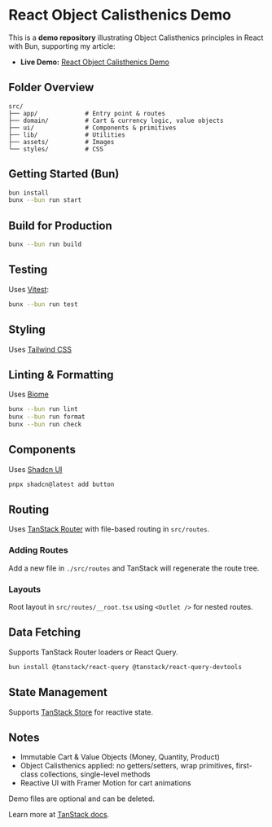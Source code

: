 # React Object Calisthenics Demo

This is a **demo repository** illustrating Object Calisthenics principles in React with Bun, supporting my article:

<!-- - **Article:** [Designing React Apps with Object Calisthenics](https://your-article-link.com) -->

- **Live Demo:** [React Object Calisthenics Demo](https://arnaud-zg.github.io/react-object-calisthenics/)

## Folder Overview

```
src/
├── app/             # Entry point & routes
├── domain/          # Cart & currency logic, value objects
├── ui/              # Components & primitives
├── lib/             # Utilities
├── assets/          # Images
└── styles/          # CSS
```

## Getting Started (Bun)

```bash
bun install
bunx --bun run start
```

## Build for Production

```bash
bunx --bun run build
```

## Testing

Uses [Vitest](https://vitest.dev/):

```bash
bunx --bun run test
```

## Styling

Uses [Tailwind CSS](https://tailwindcss.com/)

## Linting & Formatting

Uses [Biome](https://biomejs.dev/)

```bash
bunx --bun run lint
bunx --bun run format
bunx --bun run check
```

## Components

Uses [Shadcn UI](https://ui.shadcn.com/)

```bash
pnpx shadcn@latest add button
```

## Routing

Uses [TanStack Router](https://tanstack.com/router) with file-based routing in `src/routes`.

### Adding Routes

Add a new file in `./src/routes` and TanStack will regenerate the route tree.

### Layouts

Root layout in `src/routes/__root.tsx` using `<Outlet />` for nested routes.

## Data Fetching

Supports TanStack Router loaders or React Query.

```bash
bun install @tanstack/react-query @tanstack/react-query-devtools
```

## State Management

Supports [TanStack Store](https://tanstack.com/store/latest) for reactive state.

## Notes

- Immutable Cart & Value Objects (Money, Quantity, Product)
- Object Calisthenics applied: no getters/setters, wrap primitives, first-class collections, single-level methods
- Reactive UI with Framer Motion for cart animations

Demo files are optional and can be deleted.

Learn more at [TanStack docs](https://tanstack.com).
